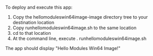 To deploy and execute this app:
1. Copy the hellomoduleswin64image-image directory tree to your destination location
2. Copy runhellomoduleswin64image.sh to the same location
3. cd to that location
4. At the command line, execute . runhellomoduleswin64image.sh

The app should display "Hello Modules Win64 Image!"
